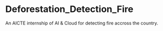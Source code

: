 # Deforestation_Detection_Fire
An AICTE internship of AI &amp; Cloud for detecting fire accross the country.
